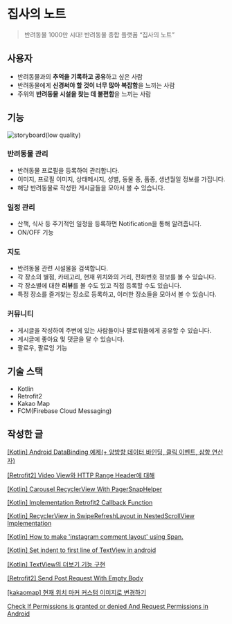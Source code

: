 # 집사의 노트
> 반려동물 1000만 시대! 반려동물 종합 플랫폼 “집사의 노트”

## 사용자
- 반려동물과의 **추억을 기록하고 공유**하고 싶은 사람
- 반려동물에게 **신경써야 할 것이 너무 많아 복잡함**을 느끼는 사람
- 주위의 **반려동물 시설을 찾는 데 불편함**을 느끼는 사람

## 기능
![storyboard(low quality)](https://user-images.githubusercontent.com/58168528/178686254-de26fe9b-2ee2-48ea-82a7-cfe68c54822d.png)

### 반려동물 관리
- 반려동물 프로필을 등록하여 관리합니다.
- 이미지, 프로필 이미지, 상태메시지, 성별, 동물 종, 품종, 생년월일 정보를 가집니다.
- 해당 반려동물로 작성한 게시글들을 모아서 볼 수 있습니다.

### 일정 관리
- 산책, 식사 등 주기적인 일정을 등록하면 Notification을 통해 알려줍니다.
- ON/OFF 기능

### 지도
- 반려동물 관련 시설물을 검색합니다.
- 각 장소의 별점, 카테고리, 현재 위치와의 거리, 전화번호 정보를 볼 수 있습니다.
- 각 장소별에 대한 **리뷰**를 볼 수도 있고 직접 등록할 수도 있습니다.
- 특정 장소를 즐겨찾는 장소로 등록하고, 이러한 장소들을 모아서 볼 수 있습니다.

### 커뮤니티
- 게시글을 작성하여 주변에 있는 사람들이나 팔로워들에게 공유할 수 있습니다.
- 게시글에 좋아요 및 댓글을 달 수 있습니다.
- 팔로우, 팔로잉 기능

## 기술 스택
- Kotlin
- Retrofit2
- Kakao Map
- FCM(Firebase Cloud Messaging)

## 작성한 글
[[Kotlin] Android DataBinding 예제(+ 양방향 데이터 바인딩, 클릭 이벤트, 삼항 연산자)](https://rccode.tistory.com/257)

[[Retrofit2] Video View와 HTTP Range Header에 대해](https://rccode.tistory.com/251)

[[Kotlin] Carousel RecyclerView With PagerSnapHelper](https://rccode.tistory.com/245)

[[Kotlin] Implementation Retrofit2 Callback Function](https://rccode.tistory.com/211)

[[Kotlin] RecyclerView in SwipeRefreshLayout in NestedScrollView Implementation](https://rccode.tistory.com/207)

[[Kotlin] How to make 'instagram comment layout' using Span.](https://rccode.tistory.com/166)

[[Kotlin] Set indent to first line of TextView in android](https://rccode.tistory.com/165)

[[Kotlin] TextView의 더보기 기능 구현](https://rccode.tistory.com/161)

[[Retrofit2] Send Post Request With Empty Body](https://rccode.tistory.com/145)

[[kakaomap] 현재 위치 마커 커스텀 이미지로 변경하기](https://rccode.tistory.com/132)

[Check If Permissions is granted or denied And Request Permissions in Android](https://rccode.tistory.com/84)
